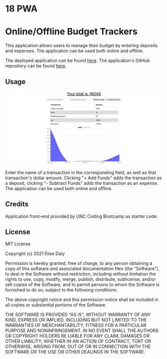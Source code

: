 # 18 PWA
# Online/Offline Budget Trackers

This application allows users to manage their budget by entering deposits and expenses. The application can be used both online and offline.

The deployed application can be found [here](https://esd-budget-18.herokuapp.com/). The application's GitHub repository can be found [here](https://github.com/elisesamanthadaly/Unit-18-PWA-Homework).


## Usage

![screenshot](./assets/images/screenshot.png)

Enter the name of a transaction in the corresponding field, as well as that transaction's dollar amount. Clicking "+ Add Funds" adds the transaction as a deposit, clicking "- Subtract Funds" adds the transaction as an expense. The application can be used both online and offline.


## Credits

Application front-end provided by UNC Coding Bootcamp as starter code.


## License

MIT License

Copyright (c) 2021 Elise Daly

Permission is hereby granted, free of charge, to any person obtaining a copy
of this software and associated documentation files (the "Software"), to deal
in the Software without restriction, including without limitation the rights
to use, copy, modify, merge, publish, distribute, sublicense, and/or sell
copies of the Software, and to permit persons to whom the Software is
furnished to do so, subject to the following conditions:

The above copyright notice and this permission notice shall be included in all
copies or substantial portions of the Software.

THE SOFTWARE IS PROVIDED "AS IS", WITHOUT WARRANTY OF ANY KIND, EXPRESS OR
IMPLIED, INCLUDING BUT NOT LIMITED TO THE WARRANTIES OF MERCHANTABILITY,
FITNESS FOR A PARTICULAR PURPOSE AND NONINFRINGEMENT. IN NO EVENT SHALL THE
AUTHORS OR COPYRIGHT HOLDERS BE LIABLE FOR ANY CLAIM, DAMAGES OR OTHER
LIABILITY, WHETHER IN AN ACTION OF CONTRACT, TORT OR OTHERWISE, ARISING FROM,
OUT OF OR IN CONNECTION WITH THE SOFTWARE OR THE USE OR OTHER DEALINGS IN THE
SOFTWARE.
